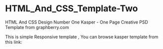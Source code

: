 # HTML_And_CSS_Template-Two
HTML And CSS Design Number One
Kasper - One Page Creative PSD Template from graphberry.com

This is simple Responsive template , You can browse kasper template from this link:

